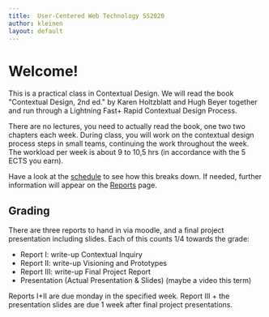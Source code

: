 ```yaml
---
title:  User-Centered Web Technology SS2020
author: kleinen
layout: default
---
```


# Welcome!

This is a practical class in Contextual Design. We will read the book "Contextual Design, 2nd ed." by Karen Holtzblatt and Hugh Beyer together and
run through a Lightning Fast+ Rapid Contextual Design Process.

There are no lectures, you need to actually read the book, one two two chapters each week.
During class, you will work on the contextual design process steps in small teams, continuing the work throughout the week. The workload per week is
about 9 to 10,5 hrs (in accordance with the 5 ECTS you earn).

Have a look at the [schedule](schedule) to see how this breaks down. If needed, further information will appear on the [Reports](reports) page.

## Grading

There are three reports to hand in via moodle, and a final project presentation including slides. Each of this counts 1/4 towards the grade:

* Report I: write-up Contextual Inquiry
* Report II: write-up Visioning and Prototypes
* Report III: write-up Final Project Report
* Presentation (Actual Presentation & Slides) (maybe a video this term)

Reports I+II are due monday in the specified week.
Report III + the presentation slides are due 1 week after final project presentations.
